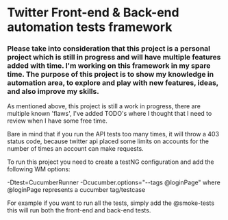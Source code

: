 # Twitter Front-end & Back-end automation tests framework

### Please take into consideration that this project is a personal project which is still in progress and will have multiple features added with time. I'm working on this framework in my spare time. The purpose of this project is to show my knowledge in automation area, to explore and play with new features, ideas, and also improve my skills.

As mentioned above, this project is still a work in progress, there are multiple known 'flaws', I've added TODO's where I thought that I need to review when I have some free time.

Bare in mind that if you run the API tests too many times, it will throw a 403 status code, because twitter api placed some limits on accounts for the number of times an account can make requests.


To run this project you need to create a testNG configuration and add the following WM options: 

-Dtest=CucumberRunner -Dcucumber.options="--tags @loginPage" where @loginPage represents a cucumber tag/testcase 

For example if you want to run all the tests, simply add the @smoke-tests
this will run both the front-end and back-end tests.


